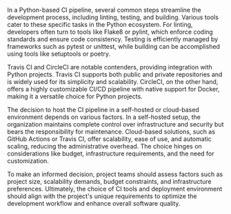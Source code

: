 In a Python-based CI pipeline, several common steps streamline the development process, including linting, testing, and building. Various tools cater to these specific tasks in the Python ecosystem. For linting, developers often turn to tools like Flake8 or pylint, which enforce coding standards and ensure code consistency. Testing is efficiently managed by frameworks such as pytest or unittest, while building can be accomplished using tools like setuptools or poetry.

Travis CI and CircleCI are notable contenders, providing integration with Python projects. Travis CI supports both public and private repositories and is widely used for its simplicity and scalability. CircleCI, on the other hand, offers a highly customizable CI/CD pipeline with native support for Docker, making it a versatile choice for Python projects.

The decision to host the CI pipeline in a self-hosted or cloud-based environment depends on various factors. In a self-hosted setup, the organization maintains complete control over infrastructure and security but bears the responsibility for maintenance. Cloud-based solutions, such as GitHub Actions or Travis CI, offer scalability, ease of use, and automatic scaling, reducing the administrative overhead. The choice hinges on considerations like budget, infrastructure requirements, and the need for customization.

To make an informed decision, project teams should assess factors such as project size, scalability demands, budget constraints, and infrastructure preferences. Ultimately, the choice of CI tools and deployment environment should align with the project's unique requirements to optimize the development workflow and enhance overall software quality.

